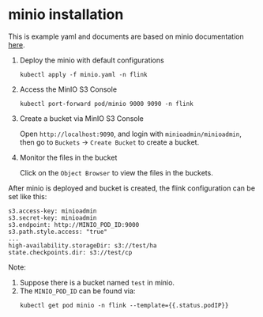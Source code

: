 # minio installation

This is example yaml and documents are based on minio documentation [here](https://min.io/docs/minio/kubernetes/upstream/index.html).

1. Deploy the minio with default configurations
   ```
   kubectl apply -f minio.yaml -n flink
   ```
2. Access the MinIO S3 Console
   ```
   kubectl port-forward pod/minio 9000 9090 -n flink
   ```
3. Create a bucket via MinIO S3 Console

   Open `http://localhost:9090`, and login with `minioadmin/minioadmin`, then go to `Buckets` -> `Create Bucket` to create a bucket.
4. Monitor the files in the bucket

   Click on the `Object Browser` to view the files in the buckets.

After minio is deployed and bucket is created, the flink configuration can be set like this:
```
s3.access-key: minioadmin
s3.secret-key: minioadmin
s3.endpoint: http://MINIO_POD_ID:9000
s3.path.style.access: "true"
...
high-availability.storageDir: s3://test/ha
state.checkpoints.dir: s3://test/cp
```
Note:
1. Suppose there is a bucket named `test` in minio.
2. The `MINIO_POD_ID` can be found via:
   ```
   kubectl get pod minio -n flink --template={{.status.podIP}}
   ```

